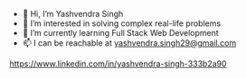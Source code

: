 - 👋 Hi, I’m Yashvendra Singh
- 👀 I’m interested in solving complex real-life problems 
- 🌱 I’m currently learning Full Stack Web Development
- 📫 I can be reachable at yashvendra.singh29@gmail.com

https://www.linkedin.com/in/yashvendra-singh-333b2a90
